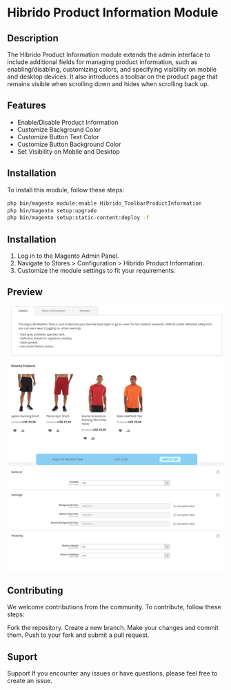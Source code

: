 # Hibrido Product Information Module

## Description

The Hibrido Product Information module extends the admin interface to include additional fields for managing product information, such as enabling/disabling, customizing colors, and specifying visibility on mobile and desktop devices. It also introduces a toolbar on the product page that remains visible when scrolling down and hides when scrolling back up.

## Features

- Enable/Disable Product Information
- Customize Background Color
- Customize Button Text Color
- Customize Button Background Color
- Set Visibility on Mobile and Desktop

## Installation

To install this module, follow these steps:

```bash
php bin/magento module:enable Hibrido_ToolbarProductInformation
php bin/magento setup:upgrade
php bin/magento setup:static-content:deploy -f
```

## Installation

1. Log in to the Magento Admin Panel.
2. Navigate to Stores > Configuration > Hibrido Product Information.
3. Customize the module settings to fit your requirements.

## Preview
![Preview Image](src/ToolbarPriceInformation/view/frontend/media/preview.png)
![Preview Image](src/ToolbarPriceInformation/view/frontend/media/preview_admin.png)

## Contributing

We welcome contributions from the community. To contribute, follow these steps:

Fork the repository.
Create a new branch.
Make your changes and commit them.
Push to your fork and submit a pull request.

## Suport

Support
If you encounter any issues or have questions, please feel free to create an issue.